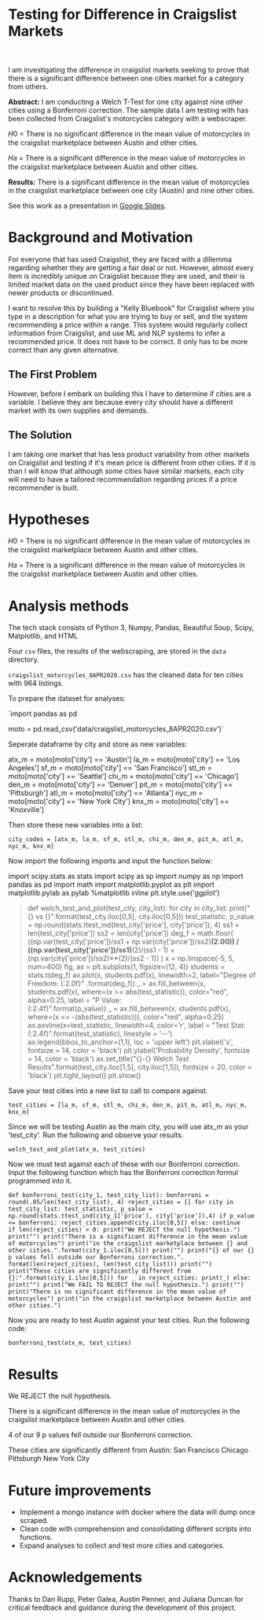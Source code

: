 # Testing for Difference in Craigslist Markets
<br><br>
I am investigating the difference in craigslist markets seeking to prove that there is a significant difference between one cities market for a category from others. 

__Abstract:__
I am conducting a Welch T-Test for one city against nine other cities using a Bonferroni correction. The sample data I am testing with has been collected from Craigslist's motorcycles category with a webscraper.

𝐻0 = There is no significant difference in the mean value of motorcycles in the craigslist marketplace between Austin and other cities.

𝐻𝑎 = There is a significant difference in the mean value of motorcycles in the craigslist marketplace between Austin and other cities.

__Results:__
There is a significant difference in the mean value of motorcycles in the craigslist marketplace between one city (Austin) and nine other cities.

See this work as a presentation in [Google Slides](https://docs.google.com/presentation/d/1USBbeBNS2mk7EQKyIUaCc81KVKVgFBys-fNmp1cbIHY/edit?usp=sharing).

# Background and Motivation

For everyone that has used Craigslist, they are faced with a dillemma regarding whether they are getting a fair deal or not. However, almost every item is incredibly unique on Craigslist because they are used, and their is limited market data on the used product since they have been replaced with newer products or discontinued.

I want to resolve this by building a "Kelly Bluebook" for Craigslist where you type in a description for what you are trying to buy or sell, and the system recommending a price within a range. This system would regularly collect information from Craigslist, and use ML and NLP systems to infer a recommended price. It does not have to be correct. It only has to be more correct than any given alternative.

## The First Problem

However, before I embark on building this I have to determine if cities are a variable. I believe they are because every city should have a different market with its own supplies and demands.

## The Solution

I am taking one market that has less product variability from other markets on Craigslist and testing if it's mean price is different from other cities. If it is than I will know that although some cities have similar markets, each city will need to have a tailored recommendation regarding prices if a price recommender is built.

# Hypotheses

𝐻0 = There is no significant difference in the mean value of motorcycles in the craigslist marketplace between Austin and other cities.

𝐻𝑎 = There is a significant difference in the mean value of motorcycles in the craigslist marketplace between Austin and other cities.

# Analysis methods

The tech stack consists of Python 3, Numpy, Pandas, Beautiful Soup, Scipy, Matplotlib, and HTML

Four ```csv``` files, the results of the webscraping, are stored in the ```data``` directory.

```craigslist_motorcycles_8APR2020.csv``` has the cleaned data for ten cities with 964 listings.

To prepare the dataset for analyses:

`import pandas as pd

moto = pd.read_csv('data/craigslist_motorcycles_8APR2020.csv')`

Seperate dataframe by city and store as new variables:

atx_m = moto[moto['city'] == 'Austin']
la_m = moto[moto['city'] == 'Los Angeles']
sf_m = moto[moto['city'] == 'San Francisco']
stl_m = moto[moto['city'] == 'Seattle']
chi_m = moto[moto['city'] == 'Chicago']
den_m = moto[moto['city'] == 'Denver']
pit_m = moto[moto['city'] == 'Pittsburgh']
atl_m = moto[moto['city'] == 'Atlanta']
nyc_m = moto[moto['city'] == 'New York City']
knx_m = moto[moto['city'] == 'Knoxville']

Then store these new variables into a list:

`city_codes = [atx_m, la_m, sf_m, stl_m, chi_m, den_m, pit_m, atl_m, nyc_m, knx_m]`

Now import the following imports and input the function below:

import scipy.stats as stats
import scipy as sp
import numpy as np
import pandas as pd
import math
import matplotlib.pyplot as plt
import matplotlib.pylab as pylab
%matplotlib inline
plt.style.use('ggplot')


>def welch_test_and_plot(test_city, city_list):
>    for city in city_list:
>        print("{} vs {}".format(test_city.iloc[0,5], city.iloc[0,5]))
>        test_statistic, p_value = np.round(stats.ttest_ind(test_city['price'], city['price']), 4)
>        ss1 = len(test_city['price'])
>        ss2 = len(city['price'])
>        deg_f = math.floor(
>            ((np.var(test_city['price'])/ss1 + np.var(city['price'])/ss2)**(2.00)) / 
>            ((np.var(test_city['price'])/ss1)**(2)/(ss1 - 1) + (np.var(city['price'])/ss2)**(2)/(ss2 - 1))
>        )
>        x = np.linspace(-5, 5, num=400)
>        fig, ax = plt.subplots(1, figsize=(12, 4))
>        students = stats.t(deg_f)
>        ax.plot(x, students.pdf(x), linewidth=2, label="Degree of Freedom: {:2.0f}"
>                .format(deg_f))
>        _ = ax.fill_between(x, students.pdf(x), where=(x >= abs(test_statistic)), color="red",
>                alpha=0.25, label = "P Value:\
>                    {:2.4f}".format(p_value))
>        _ = ax.fill_between(x, students.pdf(x), where=(x <= -(abs(test_statistic))), color="red", 
>                alpha=0.25)
>        ax.axvline(x=test_statistic, linewidth=4, color='r', label = "Test Stat:\
>                 {:2.4f}".format(test_statistic), linestyle = '--')
>        ax.legend(bbox_to_anchor=(1,1), loc = 'upper left')
>        plt.xlabel('x', fontsize = 14, color = 'black')
>        plt.ylabel('Probability Density', fontsize = 14, color = 'black')
>        ax.set_title("{}-{} Welch Test Results".format(test_city.iloc[1,5], city.iloc[1,5]), fontsize = 20, color = 'black')
>        plt.tight_layout()
>        plt.show()

Save your test cities into a new list to call to compare against.

`test_cities = [la_m, sf_m, stl_m, chi_m, den_m, pit_m, atl_m, nyc_m, knx_m]`

Since we will be testing Austin as the main city, you will use atx_m as your 'test_city'.
Run the following and observe your results.

`welch_test_and_plot(atx_m, test_cities)`

Now we must test against each of these with our Bonferroni correction. Input the following function which has the Bonferroni correction formul programmed into it.

`def bonferroni_test(city_1, test_city_list):
    bonferroni = round(.05/len(test_city_list), 4)
    reject_cities = []
    for city in test_city_list:
        test_statistic, p_value = np.round(stats.ttest_ind(city_1['price'], city['price']),4)
        if p_value <= bonferroni:
            reject_cities.append(city.iloc[0,5])
        else:
            continue          
    if len(reject_cities) > 0:
        print("We REJECT the null hypothesis.")
        print("")
        print("There is a significant difference in the mean value of motorcycles")
        print("in the craigslist marketplace between {} and other cities.".format(city_1.iloc[0,5]))
        print("")
        print("{} of our {} p values fell outside our Bonferroni correction.".
              format(len(reject_cities), len(test_city_list)))
        print("")
        print("These cities are significantly different from {}:".format(city_1.iloc[0,5]))
        for _ in reject_cities:
            print(_)
    else:
        print("")
        print("We FAIL TO REJECT the null hypothesis.")
        print("")
        print("There is no significant difference in the mean value of motorcycles")
        print("in the craigslist marketplace between Austin and other cities.")`

Now you are ready to test Austin against your test cities. Run the following code:

`bonferroni_test(atx_m, test_cities)`

# Results

We REJECT the null hypothesis.

There is a significant difference in the mean value of motorcycles
in the craigslist marketplace between Austin and other cities.

4 of our 9 p values fell outside our Bonferroni correction.

These cities are significantly different from Austin:
San Francisco
Chicago
Pittsburgh
New York City


# Future improvements
- Implement a mongo instance with docker where the data will dump once scraped.  
- Clean code with comprehension and consolidating different scripts into functions.
- Expand analyses to collect and test more cities and categories. 


# Acknowledgements

Thanks to Dan Rupp, Peter Galea, Austin Penner, and Juliana Duncan for critical feedback and guidance during the development of this project.